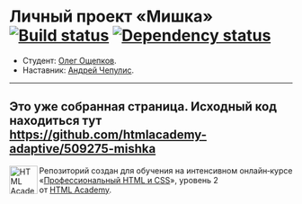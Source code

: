 # Личный проект «Мишка» [![Build status][travis-image]][travis-url] [![Dependency status][dependency-image]][dependency-url]

* Студент: [Олег Ощепков](https://up.htmlacademy.ru/adaptive/14/user/509275).
* Наставник: [Андрей Чепулис](https://htmlacademy.ru/profile/id240237).

---

Это уже собранная страница. Исходный код находиться тут https://github.com/htmlacademy-adaptive/509275-mishka
---

<a href="https://htmlacademy.ru/intensive/adaptive"><img align="left" width="50" height="50" alt="HTML Academy" src="https://up.htmlacademy.ru/static/img/intensive/adaptive/logo-for-github-2.png"></a>

Репозиторий создан для обучения на интенсивном онлайн‑курсе «[Профессиональный HTML и CSS](https://htmlacademy.ru/intensive/adaptive)», уровень 2 от [HTML Academy](https://htmlacademy.ru).

[travis-image]: https://travis-ci.org/htmlacademy-adaptive/509275-mishka.svg?branch=master
[travis-url]: https://travis-ci.org/htmlacademy-adaptive/509275-mishka
[dependency-image]: https://david-dm.org/htmlacademy-adaptive/509275-mishka/dev-status.svg?style=flat-square
[dependency-url]: https://david-dm.org/htmlacademy-adaptive/509275-mishka?type=dev
